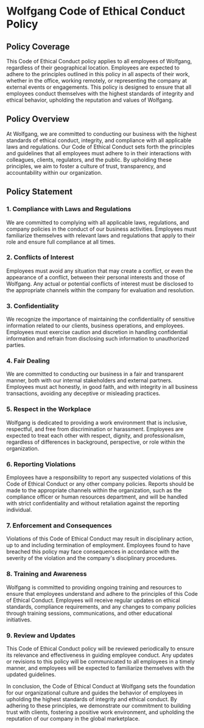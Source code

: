 # Wolfgang Code of Ethical Conduct Policy

## Policy Coverage
This Code of Ethical Conduct policy applies to all employees of Wolfgang, regardless of their geographical location. Employees are expected to adhere to the principles outlined in this policy in all aspects of their work, whether in the office, working remotely, or representing the company at external events or engagements. This policy is designed to ensure that all employees conduct themselves with the highest standards of integrity and ethical behavior, upholding the reputation and values of Wolfgang.

## Policy Overview
At Wolfgang, we are committed to conducting our business with the highest standards of ethical conduct, integrity, and compliance with all applicable laws and regulations. Our Code of Ethical Conduct sets forth the principles and guidelines that all employees must adhere to in their interactions with colleagues, clients, regulators, and the public. By upholding these principles, we aim to foster a culture of trust, transparency, and accountability within our organization.

## Policy Statement

### 1. Compliance with Laws and Regulations
We are committed to complying with all applicable laws, regulations, and company policies in the conduct of our business activities. Employees must familiarize themselves with relevant laws and regulations that apply to their role and ensure full compliance at all times.

### 2. Conflicts of Interest
Employees must avoid any situation that may create a conflict, or even the appearance of a conflict, between their personal interests and those of Wolfgang. Any actual or potential conflicts of interest must be disclosed to the appropriate channels within the company for evaluation and resolution.

### 3. Confidentiality
We recognize the importance of maintaining the confidentiality of sensitive information related to our clients, business operations, and employees. Employees must exercise caution and discretion in handling confidential information and refrain from disclosing such information to unauthorized parties.

### 4. Fair Dealing
We are committed to conducting our business in a fair and transparent manner, both with our internal stakeholders and external partners. Employees must act honestly, in good faith, and with integrity in all business transactions, avoiding any deceptive or misleading practices.

### 5. Respect in the Workplace
Wolfgang is dedicated to providing a work environment that is inclusive, respectful, and free from discrimination or harassment. Employees are expected to treat each other with respect, dignity, and professionalism, regardless of differences in background, perspective, or role within the organization.

### 6. Reporting Violations
Employees have a responsibility to report any suspected violations of this Code of Ethical Conduct or any other company policies. Reports should be made to the appropriate channels within the organization, such as the compliance officer or human resources department, and will be handled with strict confidentiality and without retaliation against the reporting individual.

### 7. Enforcement and Consequences
Violations of this Code of Ethical Conduct may result in disciplinary action, up to and including termination of employment. Employees found to have breached this policy may face consequences in accordance with the severity of the violation and the company's disciplinary procedures.

### 8. Training and Awareness
Wolfgang is committed to providing ongoing training and resources to ensure that employees understand and adhere to the principles of this Code of Ethical Conduct. Employees will receive regular updates on ethical standards, compliance requirements, and any changes to company policies through training sessions, communications, and other educational initiatives.

### 9. Review and Updates
This Code of Ethical Conduct policy will be reviewed periodically to ensure its relevance and effectiveness in guiding employee conduct. Any updates or revisions to this policy will be communicated to all employees in a timely manner, and employees will be expected to familiarize themselves with the updated guidelines.

In conclusion, the Code of Ethical Conduct at Wolfgang sets the foundation for our organizational culture and guides the behavior of employees in upholding the highest standards of integrity and ethical conduct. By adhering to these principles, we demonstrate our commitment to building trust with clients, fostering a positive work environment, and upholding the reputation of our company in the global marketplace.
